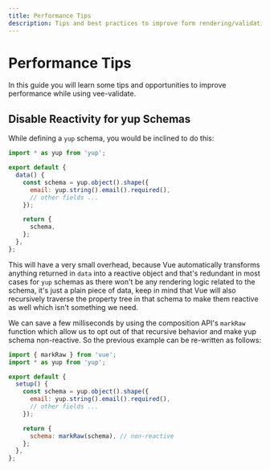 ```yaml
---
title: Performance Tips
description: Tips and best practices to improve form rendering/validation performance
---
```


# Performance Tips

In this guide you will learn some tips and opportunities to improve performance while using vee-validate.

## Disable Reactivity for yup Schemas

While defining a `yup` schema, you would be inclined to do this:

```js
import * as yup from 'yup';

export default {
  data() {
    const schema = yup.object().shape({
      email: yup.string().email().required(),
      // other fields ...
    });

    return {
      schema,
    };
  },
};
```

This will have a very small overhead, because Vue automatically transforms anything returned in `data` into a reactive object and that's redundant in most cases for `yup` schemas as there won't be any rendering logic related to the schema, it's just a plain piece of data, keep in mind that Vue will also recursively traverse the property tree in that schema to make them reactive as well which isn't something we need.

We can save a few milliseconds by using the composition API's `markRaw` function which allow us to opt out of that recursive behavior and make yup schema non-reactive. So the previous example can be re-written as follows:

```js
import { markRaw } from 'vue';
import * as yup from 'yup';

export default {
  setup() {
    const schema = yup.object().shape({
      email: yup.string().email().required(),
      // other fields ...
    });

    return {
      schema: markRaw(schema), // non-reactive
    };
  },
};
```
